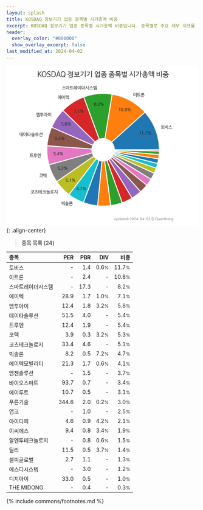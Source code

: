 ```yaml
---
layout: splash
title: KOSDAQ 정보기기 업종 종목별 시가총액 비중
excerpt: KOSDAQ 정보기기 업종 종목별 시가총액 비중입니다. 종목별로 주요 재무 지표를 함께 표시합니다.
header:
  overlay_color: "#800000"
  show_overlay_excerpt: false
last_modified_at: 2024-04-02
---
```



![KOSDAQ 정보기기 업종 종목별 시가총액 비중](/stats/sector/images/kosdaq_업종_정보기기_종목.png){: .align-center}


> **종목 목록 (24)**<a id="list"></a>

| **종목** | **PER** | **PBR** | **DIV** | **비중** |
| :------- | ------: | ------: | ------: | -------: |
| 토비스 | - | 1.4 | 0.6<small>%</small> | 11.7<small>%</small> |
| 이트론 | - | 2.4 | - | 10.8<small>%</small> |
| 스마트레이더시스템 | - | 17.3 | - | 8.2<small>%</small> |
| 에이텍 | 28.9 | 1.7 | 1.0<small>%</small> | 7.1<small>%</small> |
| 엠투아이 | 12.4 | 1.8 | 3.2<small>%</small> | 5.8<small>%</small> |
| 데이타솔루션 | 51.5 | 4.0 | - | 5.4<small>%</small> |
| 트루엔 | 12.4 | 1.9 | - | 5.4<small>%</small> |
| 코텍 | 3.9 | 0.3 | 3.2<small>%</small> | 5.3<small>%</small> |
| 코츠테크놀로지 | 33.4 | 4.6 | - | 5.1<small>%</small> |
| 빅솔론 | 8.2 | 0.5 | 7.2<small>%</small> | 4.7<small>%</small> |
| 에이텍모빌리티 | 21.3 | 1.7 | 0.6<small>%</small> | 4.1<small>%</small> |
| 엠젠솔루션 | - | 1.5 | - | 3.7<small>%</small> |
| 바이오스마트 | 93.7 | 0.7 | - | 3.4<small>%</small> |
| 에이루트 | 10.7 | 0.5 | - | 3.1<small>%</small> |
| 푸른기술 | 344.6 | 2.0 | 0.2<small>%</small> | 3.0<small>%</small> |
| 앱코 | - | 1.0 | - | 2.5<small>%</small> |
| 아이디피 | 4.6 | 0.9 | 4.2<small>%</small> | 2.1<small>%</small> |
| 이씨에스 | 9.4 | 0.8 | 3.4<small>%</small> | 1.9<small>%</small> |
| 알엔투테크놀로지 | - | 0.8 | 0.6<small>%</small> | 1.5<small>%</small> |
| 딜리 | 11.5 | 0.5 | 3.7<small>%</small> | 1.4<small>%</small> |
| 셀피글로벌 | 2.7 | 1.1 | - | 1.3<small>%</small> |
| 에스디시스템 | - | 3.0 | - | 1.2<small>%</small> |
| 디지아이 | 33.0 | 0.5 | - | 1.0<small>%</small> |
| THE MIDONG | - | 0.4 | - | 0.3<small>%</small> |

{% include commons/footnotes.md %}